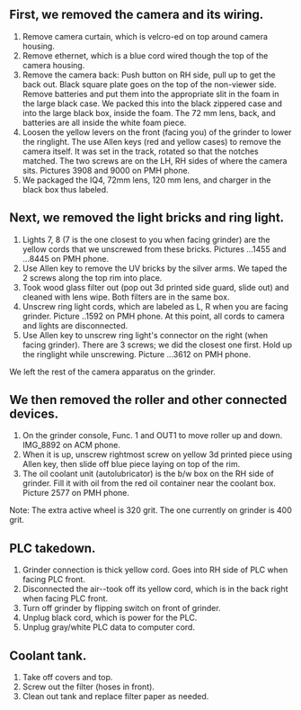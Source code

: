 ## First, we removed the camera and its wiring. 
1. Remove camera curtain, which is velcro-ed on top around camera housing. 
2. Remove ethernet, which is a blue cord wired though the top of the camera housing. 
3. Remove the camera back: Push button on RH side, pull up to get the back out. Black square plate goes on the top of the non-viewer side. Remove batteries and put them into the appropriate slit in the foam in the large black case. We packed this into the black zippered case and into the large black box, inside the foam. The 72 mm lens, back, and batteries are all inside the white foam piece.
4. Loosen the yellow levers on the front (facing you) of the grinder to lower the ringlight. The use Allen keys (red and yellow cases) to remove the camera itself. It was set in the track, rotated so that the notches matched. The two screws are on the LH, RH sides of where the camera sits. Pictures 3908 and 9000 on PMH phone.
5. We packaged the IQ4, 72mm lens, 120 mm lens, and charger in the black box thus labeled. 

## Next, we removed the light bricks and ring light.
1. Lights 7, 8 (7 is the one closest to you when facing grinder) are the yellow cords that we unscrewed from these bricks. Pictures ...1455 and ...8445 on PMH phone. 
2. Use Allen key to remove the UV bricks by the silver arms. We taped the 2 screws along the top rim into place.
3. Took wood glass filter out (pop out 3d printed side guard, slide out) and cleaned with lens wipe. Both filters are in the same box. 
4. Unscrew ring light cords, which are labeled as L, R when you are facing grinder. Picture ..1592 on PMH phone. At this point, all cords to camera and lights are disconnected.
5. Use Allen key to unscrew ring light's connector on the right (when facing grinder). There are 3 screws; we did the closest one first. Hold up the ringlight while unscrewing. Picture ...3612 on PMH phone.

We left the rest of the camera apparatus on the grinder. 

## We then removed the roller and other connected devices.
1. On the grinder console, Func. 1 and OUT1 to move roller up and down. IMG_8892 on ACM phone. 
2. When it is up, unscrew rightmost screw on yellow 3d printed piece using Allen key, then slide off blue piece laying on top of the rim. 
3. The oil coolant unit (autolubricator) is the b/w box on the RH side of grinder. Fill it with oil from the red oil container near the coolant box. Picture 2577 on PMH phone. 

Note: The extra active wheel is 320 grit. The one currently on grinder is 400 grit. 

## PLC takedown. 
1. Grinder connection is thick yellow cord. Goes into RH side of PLC when facing PLC front. 
2. Disconnected the air--took off its yellow cord, which is in the back right when facing PLC front. 
3. Turn off grinder by flipping switch on front of grinder. 
4. Unplug black cord, which is power for the PLC.
5. Unplug gray/white PLC data to computer cord. 

## Coolant tank. 
1. Take off covers and top. 
2. Screw out the filter (hoses in front). 
3. Clean out tank and replace filter paper as needed. 